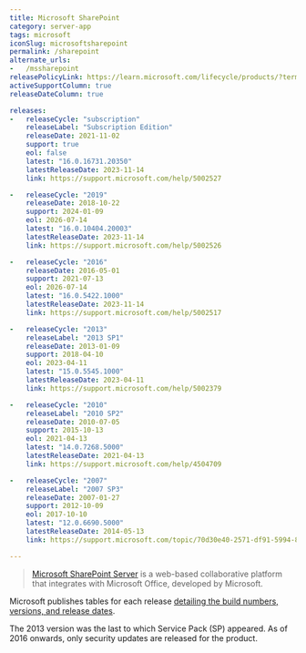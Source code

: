 ```yaml
---
title: Microsoft SharePoint
category: server-app
tags: microsoft
iconSlug: microsoftsharepoint
permalink: /sharepoint
alternate_urls:
-   /mssharepoint
releasePolicyLink: https://learn.microsoft.com/lifecycle/products/?terms=SharePoint%20Server
activeSupportColumn: true
releaseDateColumn: true

releases:
-   releaseCycle: "subscription"
    releaseLabel: "Subscription Edition"
    releaseDate: 2021-11-02
    support: true
    eol: false
    latest: "16.0.16731.20350"
    latestReleaseDate: 2023-11-14
    link: https://support.microsoft.com/help/5002527

-   releaseCycle: "2019"
    releaseDate: 2018-10-22
    support: 2024-01-09
    eol: 2026-07-14
    latest: "16.0.10404.20003"
    latestReleaseDate: 2023-11-14
    link: https://support.microsoft.com/help/5002526

-   releaseCycle: "2016"
    releaseDate: 2016-05-01
    support: 2021-07-13
    eol: 2026-07-14
    latest: "16.0.5422.1000"
    latestReleaseDate: 2023-11-14
    link: https://support.microsoft.com/help/5002517

-   releaseCycle: "2013"
    releaseLabel: "2013 SP1"
    releaseDate: 2013-01-09
    support: 2018-04-10
    eol: 2023-04-11
    latest: "15.0.5545.1000"
    latestReleaseDate: 2023-04-11
    link: https://support.microsoft.com/help/5002379

-   releaseCycle: "2010"
    releaseLabel: "2010 SP2"
    releaseDate: 2010-07-05
    support: 2015-10-13
    eol: 2021-04-13
    latest: "14.0.7268.5000"
    latestReleaseDate: 2021-04-13
    link: https://support.microsoft.com/help/4504709

-   releaseCycle: "2007"
    releaseLabel: "2007 SP3"
    releaseDate: 2007-01-27
    support: 2012-10-09
    eol: 2017-10-10
    latest: "12.0.6690.5000"
    latestReleaseDate: 2014-05-13
    link: https://support.microsoft.com/topic/70d30e40-2571-df91-5994-8109c8bc0f8b

---
```


> [Microsoft SharePoint Server](https://en.wikipedia.org/wiki/SharePoint) is a web-based collaborative
> platform that integrates with Microsoft Office, developed by Microsoft.

Microsoft publishes tables for each release [detailing the build numbers, versions, and
release dates](https://learn.microsoft.com/officeupdates/sharepoint-updates).

The 2013 version was the last to which Service Pack (SP) appeared. As of 2016 onwards, only security
updates are released for the product.

